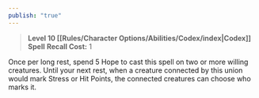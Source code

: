 ```yaml
---
publish: "true"
---
```

> **Level 10 [[Rules/Character Options/Abilities/Codex/index|Codex]] Spell**
> **Recall Cost:** 1

Once per long rest, spend 5 Hope to cast this spell on two or more willing creatures. Until your next rest, when a creature connected by this union would mark Stress or Hit Points, the connected creatures can choose who marks it.

